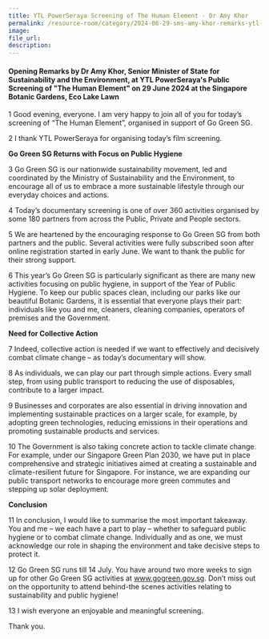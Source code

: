 ```yaml
---
title: YTL PowerSeraya Screening of The Human Element - Dr Amy Khor
permalink: /resource-room/category/2024-06-29-sms-amy-khor-remarks-ytl-powerseraya/
image:
file_url:
description:
---
```


#### Opening Remarks by Dr Amy Khor, Senior Minister of State for Sustainability and the Environment, at YTL PowerSeraya's Public Screening of "The Human Element" on 29 June 2024  at the Singapore Botanic Gardens, Eco Lake Lawn 

1 Good evening, everyone. I am very happy to join all of you for today’s screening of “The Human Element”, organised in support of Go Green SG.

2	I thank YTL PowerSeraya for organising today’s film screening.

**Go Green SG Returns with Focus on Public Hygiene** 

3	Go Green SG is our nationwide sustainability movement, led and coordinated by the Ministry of Sustainability and the Environment, to encourage all of us to embrace a more sustainable lifestyle through our everyday choices and actions. 

4	Today’s documentary screening is one of over 360 activities organised by some 180 partners from across the Public, Private and People sectors.

5	We are heartened by the encouraging response to Go Green SG from both partners and the public. Several activities were fully subscribed soon after online registration started in early June. We want to thank the public for their strong support.  

6	This year’s Go Green SG is particularly significant as there are many new activities focusing on public hygiene, in support of the Year of Public Hygiene. To keep our public spaces clean, including our parks like our beautiful Botanic Gardens, it is essential that everyone plays their part: individuals like you and me, cleaners, cleaning companies, operators of premises and the Government. 

**Need for Collective Action**

7	Indeed, collective action is needed if we want to effectively and decisively combat climate change – as today’s documentary will show. 

8	As individuals, we can play our part through simple actions. Every small step, from using public transport to reducing the use of disposables, contribute to a larger impact. 

9	Businesses and corporates are also essential in driving innovation and implementing sustainable practices on a larger scale, for example, by adopting green technologies, reducing emissions in their operations and promoting sustainable products and services. 

10	The Government is also taking concrete action to tackle climate change. For example, under our Singapore Green Plan 2030, we have put in place comprehensive and strategic initiatives aimed at creating a sustainable and climate-resilient future for Singapore. For instance, we are expanding our public transport networks to encourage more green commutes and stepping up solar deployment.  

**Conclusion**

11	In conclusion, I would like to summarise the most important takeaway. You and me – we each have a part to play – whether to safeguard public hygiene or to combat climate change. Individually and as one, we must acknowledge our role in shaping the environment and take decisive steps to protect it.

12	Go Green SG runs till 14 July. You have around two more weeks to sign up for other Go Green SG activities at www.gogreen.gov.sg. Don’t miss out on the opportunity to attend behind-the scenes activities relating to sustainability and public hygiene! 

13	I wish everyone an enjoyable and meaningful screening. 

Thank you. 
